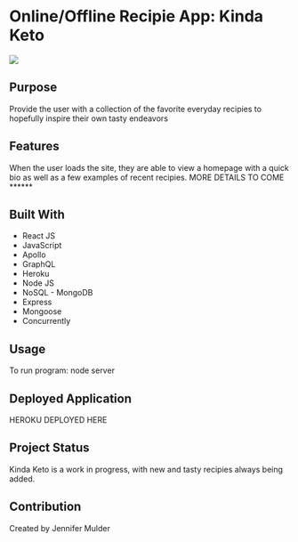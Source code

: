 # Online/Offline Recipie App: Kinda Keto

![](client/src/assets/images/kinda-keto.jpg)

## Purpose
Provide the user with a collection of the favorite everyday recipies to hopefully inspire their own tasty endeavors

## Features
When the user loads the site, they are able to view a homepage with a quick bio as well as a few examples of recent recipies. MORE DETAILS TO COME ****** 

## Built With
* React JS
* JavaScript
* Apollo
* GraphQL
* Heroku
* Node JS 
* NoSQL - MongoDB
* Express
* Mongoose
* Concurrently

## Usage
To run program: node server

## Deployed Application

HEROKU DEPLOYED HERE

## Project Status
Kinda Keto is a work in progress, with new and tasty recipies always being added.

## Contribution
Created by Jennifer Mulder
